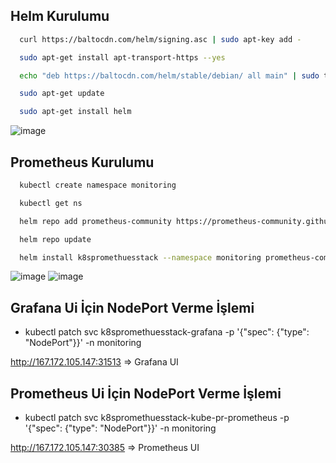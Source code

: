 
## Helm Kurulumu

```bash
  curl https://baltocdn.com/helm/signing.asc | sudo apt-key add -
```

```bash
  sudo apt-get install apt-transport-https --yes
```

```bash
  echo "deb https://baltocdn.com/helm/stable/debian/ all main" | sudo tee /etc/apt/sources.list.d/helm-stable-debian.list
```
```bash
  sudo apt-get update
```
```bash
  sudo apt-get install helm
```
![image](https://user-images.githubusercontent.com/21373505/146519688-abec4199-9ab4-446b-bae4-a3949ed06153.png)

## Prometheus Kurulumu

```bash
  kubectl create namespace monitoring
```
```bash
  kubectl get ns
```
```bash
  helm repo add prometheus-community https://prometheus-community.github.io/helm-charts
```
```bash
  helm repo update
```
```bash
  helm install k8spromethuesstack --namespace monitoring prometheus-community/kube-prometheus-stack
```

![image](https://user-images.githubusercontent.com/21373505/146519705-08a81569-954c-45ea-8187-e53bef83dc92.png)
![image](https://user-images.githubusercontent.com/21373505/146519921-d9bec0fb-8c61-43b1-97a4-80a89848730d.png)

## Grafana Ui İçin NodePort Verme İşlemi

- kubectl patch svc k8spromethuesstack-grafana -p '{"spec": {"type": "NodePort"}}' -n monitoring

http://167.172.105.147:31513 ⇒ Grafana UI

## Prometheus Ui İçin NodePort Verme İşlemi

- kubectl patch svc k8spromethuesstack-kube-pr-prometheus -p '{"spec": {"type": "NodePort"}}' -n monitoring

http://167.172.105.147:30385 ⇒ Prometheus UI
